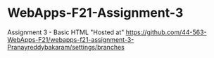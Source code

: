 # WebApps-F21-Assignment-3
Assignment 3 - Basic HTML
"Hosted at"
https://github.com/44-563-WebApps-F21/webapps-f21-assignment-3-Pranayreddybakaram/settings/branches